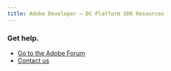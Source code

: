 ```yaml
---
title: Adobe Developer — DC Platform SDK Resources
---
```


<TextBlock slots="heading, buttons" width="100%" theme="lightest"  alignment="yes"  className="py-0 text-align-left ms-border-right div-p-0 ms-left-content link linking ms-left-cont" />

### Get help.

- [Go to the Adobe Forum](https://www.adobe.com/go/pdftoolsapi_forum)
- [Contact us](../pricing/contact.md)